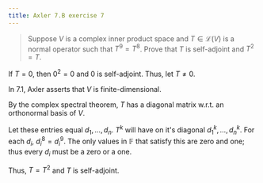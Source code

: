 ```yaml
---
title: Axler 7.B exercise 7
---
```


> Suppose $V$ is a complex inner product space and
> $T \in  \mathcal{L}(V)$ is a normal operator such that $T^9 = T^8$.
> Prove that $T$ is self-adjoint and $T^2 = T$.

If $T = 0$, then $0^2 = 0$ and $0$ is self-adjoint. Thus, let
$T \neq  0$.

In 7.1, Axler asserts that $V$ is finite-dimensional.

By the complex spectral theorem, $T$ has a diagonal matrix w.r.t. an
orthonormal basis of $V$.

Let these entries equal $d_1, \ldots, d_n$. $T^k$ will have on it\'s
diagonal $d_1^k, \ldots, d_n^k$. For each $d_i$, $d_i^8 = d_i^9$. The
only values in $\mathbb{F}$ that satisfy this are zero and one; thus
every $d_i$ must be a zero or a one.

Thus, $T = T^2$ and $T$ is self-adjoint.
